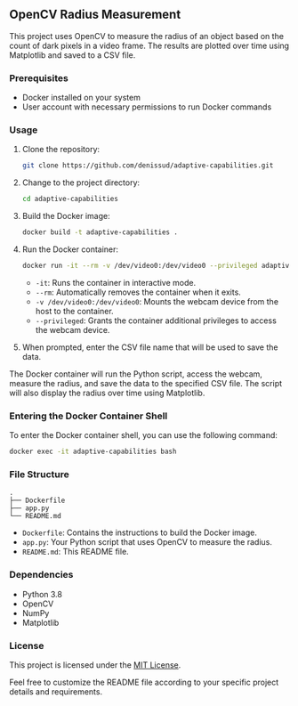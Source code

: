 ## OpenCV Radius Measurement

This project uses OpenCV to measure the radius of an object based on the count of dark pixels in a video frame. The results are plotted over time using Matplotlib and saved to a CSV file.

### Prerequisites
- Docker installed on your system
- User account with necessary permissions to run Docker commands

### Usage
1. Clone the repository:
   ```bash
   git clone https://github.com/denissud/adaptive-capabilities.git
   ```

2. Change to the project directory:
   ```bash
   cd adaptive-capabilities
   ```

3. Build the Docker image:
   ```bash
   docker build -t adaptive-capabilities .
   ```

4. Run the Docker container:
   ```bash
   docker run -it --rm -v /dev/video0:/dev/video0 --privileged adaptive-capabilities
   ```
   - `-it`: Runs the container in interactive mode.
   - `--rm`: Automatically removes the container when it exits.
   - `-v /dev/video0:/dev/video0`: Mounts the webcam device from the host to the container.
   - `--privileged`: Grants the container additional privileges to access the webcam device.

5. When prompted, enter the CSV file name that will be used to save the data.

The Docker container will run the Python script, access the webcam, measure the radius, and save the data to the specified CSV file. The script will also display the radius over time using Matplotlib.

### Entering the Docker Container Shell
To enter the Docker container shell, you can use the following command:

```bash
docker exec -it adaptive-capabilities bash
```

### File Structure
```
.
├── Dockerfile
├── app.py
└── README.md
```

- `Dockerfile`: Contains the instructions to build the Docker image.
- `app.py`: Your Python script that uses OpenCV to measure the radius.
- `README.md`: This README file.

### Dependencies
- Python 3.8
- OpenCV
- NumPy
- Matplotlib

### License
This project is licensed under the [MIT License](LICENSE).

Feel free to customize the README file according to your specific project details and requirements.
